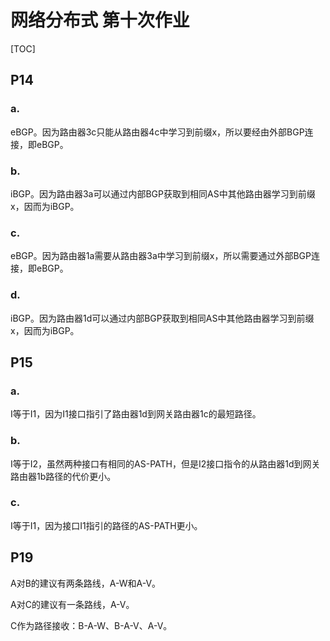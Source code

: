 # 网络分布式 第十次作业

[TOC]

## P14

### a.

eBGP。因为路由器3c只能从路由器4c中学习到前缀x，所以要经由外部BGP连接，即eBGP。

### b.

iBGP。因为路由器3a可以通过内部BGP获取到相同AS中其他路由器学习到前缀x，因而为iBGP。

### c. 

eBGP。因为路由器1a需要从路由器3a中学习到前缀x，所以需要通过外部BGP连接，即eBGP。

### d.

iBGP。因为路由器1d可以通过内部BGP获取到相同AS中其他路由器学习到前缀x，因而为iBGP。

## P15

### a.

I等于I1，因为I1接口指引了路由器1d到网关路由器1c的最短路径。

### b.

I等于I2，虽然两种接口有相同的AS-PATH，但是I2接口指令的从路由器1d到网关路由器1b路径的代价更小。

### c.

I等于I1，因为接口I1指引的路径的AS-PATH更小。

## P19

A对B的建议有两条路线，A-W和A-V。

A对C的建议有一条路线，A-V。

C作为路径接收：B-A-W、B-A-V、A-V。